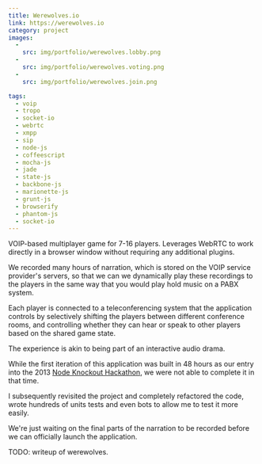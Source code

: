 ```yaml
---
title: Werewolves.io 
link: https://werewolves.io
category: project
images:
  - 
    src: img/portfolio/werewolves.lobby.png
  - 
    src: img/portfolio/werewolves.voting.png
  - 
    src: img/portfolio/werewolves.join.png

tags:
  - voip
  - tropo
  - socket-io
  - webrtc
  - xmpp
  - sip
  - node-js
  - coffeescript
  - mocha-js
  - jade
  - state-js
  - backbone-js
  - marionette-js
  - grunt-js
  - browserify
  - phantom-js
  - socket-io
---
```

VOIP-based multiplayer game for 7-16 players. Leverages WebRTC to work directly in a browser window without requiring any additional plugins. 

We recorded many hours of narration, which is stored on the VOIP service provider's servers, so that we can we dynamically play these
recordings to the players in the same way that you would play hold music on a PABX system.

Each player is connected to a teleconferencing system that the application controls by selectively shifting the players
between different conference rooms, and controlling whether they can hear or speak to other players based on the shared game state. 

The experience is akin to being part of an interactive audio drama.

<!--more-->

While the first iteration of this application was built in 48 hours as our entry into the 2013 [Node Knockout Hackathon](http://nodeknockout.com), we were not able to complete it in that time.

I subsequently revisited the project and completely refactored the code, wrote hundreds of units tests and even bots to allow me to test it more easily.

We're just waiting on the final parts of the narration to be recorded before we can officially launch the application.


TODO: writeup of werewolves.
